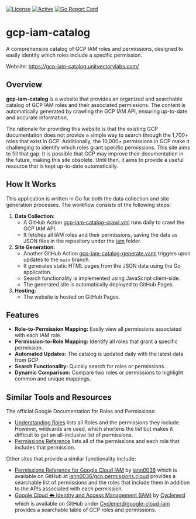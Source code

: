 [![License](https://img.shields.io/badge/license-MIT-blue)](https://opensource.org/licenses/MIT) [![Active](https://img.shields.io/badge/Status-Active-green)](https://guide.unitvectorylabs.com/bestpractices/status/#active) [![Go Report Card](https://goreportcard.com/badge/github.com/UnitVectorY-Labs/gcp-iam-catalog)](https://goreportcard.com/report/github.com/UnitVectorY-Labs/gcp-iam-catalog)

# gcp-iam-catalog

A comprehensive catalog of GCP IAM roles and permissions, designed to easily identify which roles include a specific permission.

Website: https://gcp-iam-catalog.unitvectorylabs.com/

## Overview

**gcp-iam-catalog** is a website that provides an organized and searchable catalog of GCP IAM roles and their associated permissions. The content is automatically generated by crawling the GCP IAM API, ensuring up-to-date and accurate information.

The rationale for providing this website is that the existing GCP documentation does not provide a simple way to search through the 1,700+ roles that exist in GCP.  Additionally, the 10,000+ permissions in GCP make it challenging to identify which roles grant specific permissions. This site aims to fill that gap.  It is possible that GCP may improve their documentation in the future, making this site obsolete. Until then, it aims to provide a useful resource that is kept up-to-date automatically.

## How It Works

This application is written in Go for both the data collection and site generation processes. The workflow consists of the following steps:

1. **Data Collection:**
    - A GitHub Action [gcp-iam-catalog-crawl.yml](https://github.com/UnitVectorY-Labs/gcp-iam-catalog/blob/main/.github/workflows/gcp-iam-catalog-crawl.yml) runs daily to crawl the GCP IAM API.
    - It fetches all IAM roles and their permissions, saving the data as JSON files in the repository under the [iam](https://github.com/UnitVectorY-Labs/gcp-iam-catalog/tree/main/iam) folder.
2. **Site Generation:**
    - Another GitHub Action [gcp-iam-catalog-generate.yaml](https://github.com/UnitVectorY-Labs/gcp-iam-catalog/blob/main/.github/workflows/gcp-iam-catalog-generate.yaml) triggers upon updates to the `main` branch.
    - It generates static HTML pages from the JSON data using the Go application.
    - Search functionality is implemented using JavaScript client-side.
    - The generated site is automatically deployed to GitHub Pages.
3. **Hosting:**
    - The website is hosted on GitHub Pages.

## Features

- **Role-to-Permission Mapping:** Easily view all permissions associated with each IAM role.
- **Permission-to-Role Mapping:** Identify all roles that grant a specific permission.
- **Automated Updates:** The catalog is updated daily with the latest data from GCP.
- **Search Functionality:** Quickly search for roles or permissions.
- **Dynamic Comparison:** Compare two roles or permissions to highlight common and unique mappings.

## Similar Tools and Resources

The official Google Documentation for Roles and Permissions:

- [Understanding Roles](https://cloud.google.com/iam/docs/understanding-roles) lists all Roles and the permissions they include.  However, wildcards are used, which shortens the list but makes it difficult to get an all-inclusive list of permissions.
- [Permissions Reference](https://cloud.google.com/iam/docs/permissions-reference) lists all of the permissions and each role that includes that permission.

Other sites that provide a similar functionality include:

- [Permissions Reference for Google Cloud IAM](https://gcp.permissions.cloud/) by [iann0036](https://github.com/iann0036) which is available on GitHub at [iann0036/gcp.permissions.cloud](https://github.com/iann0036/gcp.permissions.cloud) provides a searchable list of permissions and the roles that include them in addition to the APIs associated with each permission.
- [Google Cloud ☁️ Identity and Access Management (IAM)](https://gcloud-iam.nkn-it.de/) by [Cyclenerd](https://github.com/Cyclenerd) which is available on GitHub under [Cyclenerd/google-cloud-iam](https://github.com/Cyclenerd/google-cloud-iam) provides a searchable table of GCP roles and permissions.
